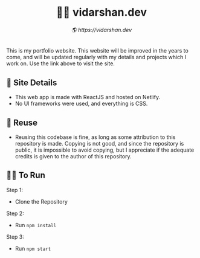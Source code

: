 <h1 align='center'>🧑‍💻 vidarshan.dev</h1> 
<h6 align='center'>🌎 https://vidarshan.dev</h6>

This is my portfolio website. This website will be improved in the years to come, and will be updated regularly with my details and projects which I work on. Use the link above to visit the site.

## 💁 Site Details

- This web app is made with ReactJS and hosted on Netlify.
- No UI frameworks were used, and everything is CSS.

## 📌 Reuse

- Reusing this codebase is fine, as long as some attribution to this repository is made. Copying is not good, and since the repository is public,
  it is impossible to avoid copying, but I appreciate if the adequate credits is given to the author of this repository.

## 🏃‍♂️ To Run

Step 1:

- Clone the Repository

Step 2:

- Run `npm install`

Step 3:

- Run `npm start`
